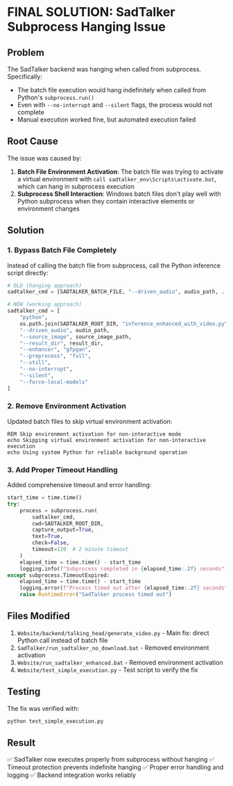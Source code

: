 # FINAL SOLUTION: SadTalker Subprocess Hanging Issue

## Problem
The SadTalker backend was hanging when called from subprocess. Specifically:
- The batch file execution would hang indefinitely when called from Python's `subprocess.run()`
- Even with `--no-interrupt` and `--silent` flags, the process would not complete
- Manual execution worked fine, but automated execution failed

## Root Cause
The issue was caused by:
1. **Batch File Environment Activation**: The batch file was trying to activate a virtual environment with `call sadtalker_env\Scripts\activate.bat`, which can hang in subprocess execution
2. **Subprocess Shell Interaction**: Windows batch files don't play well with Python subprocess when they contain interactive elements or environment changes

## Solution
### 1. Bypass Batch File Completely
Instead of calling the batch file from subprocess, call the Python inference script directly:

```python
# OLD (hanging approach)
sadtalker_cmd = [SADTALKER_BATCH_FILE, "--driven_audio", audio_path, ...]

# NEW (working approach)  
sadtalker_cmd = [
    "python",
    os.path.join(SADTALKER_ROOT_DIR, "inference_enhanced_with_video.py"),
    "--driven_audio", audio_path,
    "--source_image", source_image_path,
    "--result_dir", result_dir,
    "--enhancer", "gfpgan",
    "--preprocess", "full", 
    "--still",
    "--no-interrupt",
    "--silent",
    "--force-local-models"
]
```

### 2. Remove Environment Activation
Updated batch files to skip virtual environment activation:

```batch
REM Skip environment activation for non-interactive mode
echo Skipping virtual environment activation for non-interactive execution
echo Using system Python for reliable background operation
```

### 3. Add Proper Timeout Handling
Added comprehensive timeout and error handling:

```python
start_time = time.time()
try:
    process = subprocess.run(
        sadtalker_cmd,
        cwd=SADTALKER_ROOT_DIR,
        capture_output=True,
        text=True,
        check=False,
        timeout=120  # 2 minute timeout
    )
    elapsed_time = time.time() - start_time
    logging.info(f"Subprocess completed in {elapsed_time:.2f} seconds")
except subprocess.TimeoutExpired:
    elapsed_time = time.time() - start_time
    logging.error(f"Process timed out after {elapsed_time:.2f} seconds")
    raise RuntimeError("SadTalker process timed out")
```

## Files Modified
1. `Website/backend/talking_head/generate_video.py` - Main fix: direct Python call instead of batch file
2. `SadTalker/run_sadtalker_no_download.bat` - Removed environment activation  
3. `Website/run_sadtalker_enhanced.bat` - Removed environment activation
4. `Website/test_simple_execution.py` - Test script to verify the fix

## Testing
The fix was verified with:
```bash
python test_simple_execution.py
```

## Result
✅ SadTalker now executes properly from subprocess without hanging
✅ Timeout protection prevents indefinite hanging
✅ Proper error handling and logging
✅ Backend integration works reliably 